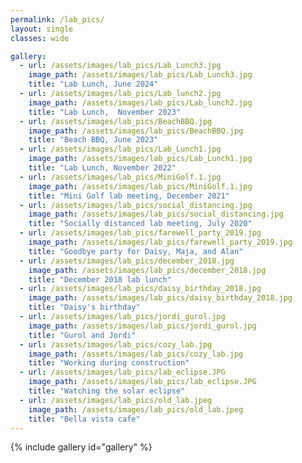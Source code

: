 ```yaml
---
permalink: /lab_pics/
layout: single
classes: wide

gallery:
  - url: /assets/images/lab_pics/Lab_Lunch3.jpg
    image_path: /assets/images/lab_pics/Lab_Lunch3.jpg
    title: "Lab Lunch, June 2024"
  - url: /assets/images/lab_pics/Lab_lunch2.jpg
    image_path: /assets/images/lab_pics/Lab_lunch2.jpg
    title: "Lab Lunch,  November 2023"
  - url: /assets/images/lab_pics/BeachBBQ.jpg
    image_path: /assets/images/lab_pics/BeachBBQ.jpg
    title: "Beach BBQ, June 2023"
  - url: /assets/images/lab_pics/Lab_Lunch1.jpg
    image_path: /assets/images/lab_pics/Lab_Lunch1.jpg
    title: "Lab Lunch, November 2022"
  - url: /assets/images/lab_pics/MiniGolf.1.jpg
    image_path: /assets/images/lab_pics/MiniGolf.1.jpg
    title: "Mini Golf lab meeting, December 2021"
  - url: /assets/images/lab_pics/social_distancing.jpg
    image_path: /assets/images/lab_pics/social_distancing.jpg
    title: "Socially distanced lab meeting, July 2020"
  - url: /assets/images/lab_pics/farewell_party_2019.jpg
    image_path: /assets/images/lab_pics/farewell_party_2019.jpg
    title: "Goodbye party for Daisy, Maja, and Alan"
  - url: /assets/images/lab_pics/december_2018.jpg
    image_path: /assets/images/lab_pics/december_2018.jpg
    title: "December 2018 lab lunch"
  - url: /assets/images/lab_pics/daisy_birthday_2018.jpg
    image_path: /assets/images/lab_pics/daisy_birthday_2018.jpg
    title: "Daisy's birthday"
  - url: /assets/images/lab_pics/jordi_gurol.jpg
    image_path: /assets/images/lab_pics/jordi_gurol.jpg
    title: "Gurol and Jordi"
  - url: /assets/images/lab_pics/cozy_lab.jpg
    image_path: /assets/images/lab_pics/cozy_lab.jpg
    title: "Working during construction"
  - url: /assets/images/lab_pics/lab_eclipse.JPG
    image_path: /assets/images/lab_pics/lab_eclipse.JPG
    title: "Watching the solar eclipse"
  - url: /assets/images/lab_pics/old_lab.jpeg
    image_path: /assets/images/lab_pics/old_lab.jpeg
    title: "Bella vista cafe"
---
```


{% include gallery id="gallery" %}

